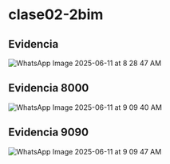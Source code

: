 # clase02-2bim

## Evidencia 

![WhatsApp Image 2025-06-11 at 8 28 47 AM](https://github.com/user-attachments/assets/d382a8b2-2731-47fb-b5c3-a5f06dc146b6)

## Evidencia 8000

![WhatsApp Image 2025-06-11 at 9 09 40 AM](https://github.com/user-attachments/assets/2306e750-9562-4e7c-b924-3ae8c4689c6f)

## Evidencia 9090

![WhatsApp Image 2025-06-11 at 9 09 47 AM](https://github.com/user-attachments/assets/e4db6968-98b8-4d07-ba98-93d43a688857)
